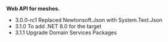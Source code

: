 ﻿﻿**Web API for meshes.**

- 3.0.0-rc1 Replaced Newtonsoft.Json with System.Text.Json
- 3.1.0 To add .NET 8.0 for the target
- 3.1.1 Upgrade Domain Services Packages